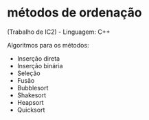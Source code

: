 # métodos de ordenação
(Trabalho de IC2) - Linguagem: C++

Algoritmos para os métodos:

+ Inserção direta
+ Inserção binária
+ Seleção
+ Fusão
+ Bubblesort
+ Shakesort
+ Heapsort
+ Quicksort
